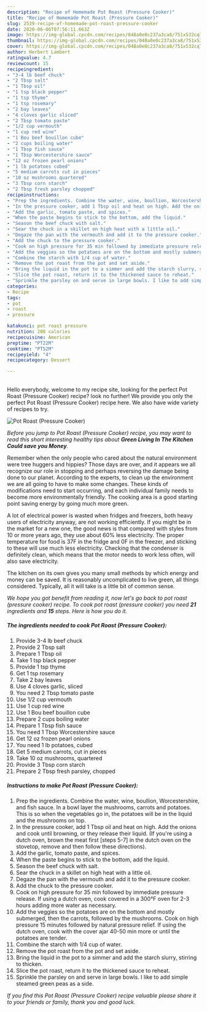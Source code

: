 ```yaml
---
description: "Recipe of Homemade Pot Roast (Pressure Cooker)"
title: "Recipe of Homemade Pot Roast (Pressure Cooker)"
slug: 2539-recipe-of-homemade-pot-roast-pressure-cooker
date: 2020-06-06T07:56:11.663Z
image: https://img-global.cpcdn.com/recipes/048a0e0c237a3ca8/751x532cq70/pot-roast-pressure-cooker-recipe-main-photo.jpg
thumbnail: https://img-global.cpcdn.com/recipes/048a0e0c237a3ca8/751x532cq70/pot-roast-pressure-cooker-recipe-main-photo.jpg
cover: https://img-global.cpcdn.com/recipes/048a0e0c237a3ca8/751x532cq70/pot-roast-pressure-cooker-recipe-main-photo.jpg
author: Herbert Lambert
ratingvalue: 4.7
reviewcount: 15
recipeingredient:
- "3-4 lb beef chuck"
- "2 Tbsp salt"
- "1 Tbsp oil"
- "1 tsp black pepper"
- "1 tsp thyme"
- "1 tsp rosemary"
- "2 bay leaves"
- "4 cloves garlic sliced"
- "2 Tbsp tomato paste"
- "1/2 cup vermouth"
- "1 cup red wine"
- "1 Bou beef bouillon cube"
- "2 cups boiling water"
- "1 Tbsp fish sauce"
- "1 Tbsp Worcestershire sauce"
- "12 oz frozen pearl onions"
- "1 lb potatoes cubed"
- "5 medium carrots cut in pieces"
- "10 oz mushrooms quartered"
- "3 Tbsp corn starch"
- "2 Tbsp fresh parsley chopped"
recipeinstructions:
- "Prep the ingredients. Combine the water, wine, boullion, Worcestershire, and fish sauce. In a bowl layer the mushrooms, carrots and potatoes. This is so when the vegetables go in, the potatoes will be in the liquid and the mushrooms on top."
- "In the pressure cooker, add 1 Tbsp oil and heat on high. Add the onions and cook until browning, or they release their liquid. (If you&#39;re using a dutch oven, brown the meat first [steps 5-7] in the dutch oven on the stovetop, remove and then follow these directions)."
- "Add the garlic, tomato paste, and spices."
- "When the paste begins to stick to the bottom, add the liquid."
- "Season the beef chuck with salt."
- "Sear the chuck in a skillet on high heat with a little oil."
- "Degaze the pan with the vermouth and add it to the pressure cooker."
- "Add the chuck to the pressure cooker."
- "Cook on high pressure for 35 min followed by immediate pressure release. If using a dutch oven, cook covered in a 300°F oven for 2-3 hours adding more water as necessary."
- "Add the veggies so the potatoes are on the bottom and mostly submerged, then the carrots, followed by the mushrooms. Cook on high pressure 15 minutes followed by natural pressure relief. If using the dutch oven, cook with the cover ajar 40-50 min more or until the potatoes are tender."
- "Combine the starch with 1/4 cup of water."
- "Remove the pot roast from the pot and set aside."
- "Bring the liquid in the pot to a simmer and add the starch slurry, stirring to thicken."
- "Slice the pot roast, return it to the thickened sauce to reheat."
- "Sprinkle the parsley on and serve in large bowls. I like to add simple steamed green peas as a side."
categories:
- Recipe
tags:
- pot
- roast
- pressure

katakunci: pot roast pressure 
nutrition: 200 calories
recipecuisine: American
preptime: "PT22M"
cooktime: "PT52M"
recipeyield: "4"
recipecategory: Dessert

---
```

<br>
Hello everybody, welcome to my recipe site, looking for the perfect Pot Roast (Pressure Cooker) recipe? look no further! We provide you only the perfect Pot Roast (Pressure Cooker) recipe here. We also have wide variety of recipes to try.
<br>


![Pot Roast (Pressure Cooker)](https://img-global.cpcdn.com/recipes/048a0e0c237a3ca8/751x532cq70/pot-roast-pressure-cooker-recipe-main-photo.jpg)

<i>Before you jump to Pot Roast (Pressure Cooker) recipe, you may want to read this short interesting healthy tips about 
<strong>Green Living In The Kitchen Could save you Money</strong>.</i>
</br>

Remember when the only people who cared about the natural environment were tree huggers and hippies? Those days are over, and it appears we all recognize our role in stopping and perhaps reversing the damage being done to our planet. According to the experts, to clean up the environment we are all going to have to make some changes. These kinds of modifications need to start occurring, and each individual family needs to become more environmentally friendly. The cooking area is a good starting point saving energy by going much more green.

A lot of electrical power is wasted when fridges and freezers, both heavy users of electricity anyway, are not working efficiently. If you might be in the market for a new one, the good news is that compared with styles from 10 or more years ago, they use about 60% less electricity. The proper temperature for food is 37F in the fridge and 0F in the freezer, and sticking to these will use much less electricity. Checking that the condenser is definitely clean, which means that the motor needs to work less often, will also save electricity.

The kitchen on its own gives you many small methods by which energy and money can be saved. It is reasonably uncomplicated to live green, all things considered. Typically, all it will take is a little bit of common sense.


<i>We hope you got benefit from reading it, now let's go back to pot roast (pressure cooker) recipe. To cook pot roast (pressure cooker) you need <strong>21</strong> ingredients and <strong>15</strong> steps. Here is how you do it.
</i>

##### The ingredients needed to cook Pot Roast (Pressure Cooker):

1. Provide 3-4 lb beef chuck
1. Provide 2 Tbsp salt
1. Prepare 1 Tbsp oil
1. Take 1 tsp black pepper
1. Provide 1 tsp thyme
1. Get 1 tsp rosemary
1. Take 2 bay leaves
1. Use 4 cloves garlic, sliced
1. You need 2 Tbsp tomato paste
1. Use 1/2 cup vermouth
1. Use 1 cup red wine
1. Use 1 Bou beef bouillon cube
1. Prepare 2 cups boiling water
1. Prepare 1 Tbsp fish sauce
1. You need 1 Tbsp Worcestershire sauce
1. Get 12 oz frozen pearl onions
1. You need 1 lb potatoes, cubed
1. Get 5 medium carrots, cut in pieces
1. Take 10 oz mushrooms, quartered
1. Provide 3 Tbsp corn starch
1. Prepare 2 Tbsp fresh parsley, chopped


##### Instructions to make Pot Roast (Pressure Cooker):

1. Prep the ingredients. Combine the water, wine, boullion, Worcestershire, and fish sauce. In a bowl layer the mushrooms, carrots and potatoes. This is so when the vegetables go in, the potatoes will be in the liquid and the mushrooms on top.
1. In the pressure cooker, add 1 Tbsp oil and heat on high. Add the onions and cook until browning, or they release their liquid. (If you&#39;re using a dutch oven, brown the meat first [steps 5-7] in the dutch oven on the stovetop, remove and then follow these directions).
1. Add the garlic, tomato paste, and spices.
1. When the paste begins to stick to the bottom, add the liquid.
1. Season the beef chuck with salt.
1. Sear the chuck in a skillet on high heat with a little oil.
1. Degaze the pan with the vermouth and add it to the pressure cooker.
1. Add the chuck to the pressure cooker.
1. Cook on high pressure for 35 min followed by immediate pressure release. If using a dutch oven, cook covered in a 300°F oven for 2-3 hours adding more water as necessary.
1. Add the veggies so the potatoes are on the bottom and mostly submerged, then the carrots, followed by the mushrooms. Cook on high pressure 15 minutes followed by natural pressure relief. If using the dutch oven, cook with the cover ajar 40-50 min more or until the potatoes are tender.
1. Combine the starch with 1/4 cup of water.
1. Remove the pot roast from the pot and set aside.
1. Bring the liquid in the pot to a simmer and add the starch slurry, stirring to thicken.
1. Slice the pot roast, return it to the thickened sauce to reheat.
1. Sprinkle the parsley on and serve in large bowls. I like to add simple steamed green peas as a side.


<i>If you find this Pot Roast (Pressure Cooker) recipe valuable please share it to your friends or family, thank you and good luck.</i>

